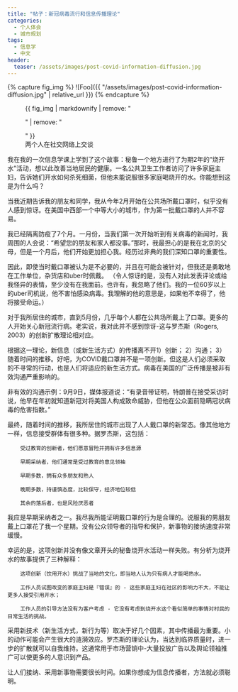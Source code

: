 ```yaml
---
title: "帖子：新冠病毒流行和信息传播理论"
categories:
  - 个人体会
  - 城市规划
tags:
  - 信息学
  - 中文
header:
  teaser: /assets/images/post-covid-information-diffusion.jpg
---
```

{% capture fig_img %}
![Foo]({{ "/assets/images/post-covid-information-diffusion.jpg" | relative_url }})
{% endcapture %}

<figure>
  {{ fig_img | markdownify | remove: "<p>" | remove: "</p>" }}
  <figcaption>两个人在社交网络上交谈</figcaption>
</figure>

我在我的一次信息学课上学到了这个故事：秘鲁一个地方进行了为期2年的“烧开水”活动，想以此改善当地居民的健康。一名公共卫生工作者访问了许多家庭主妇，告诉她们开水如何杀死细菌，但他未能说服很多家庭喝烧开的水。你能想到这是为什么吗？

当我近期告诉我的朋友和同学，我从今年2月开始在公共场所戴口罩时，似乎没有人感到惊讶。在美国中西部一个中等大小的城市，作为第一批戴口罩的人并不容易。

我已经隔离防疫了7个月。一月份，当我们第一次开始听到有关病毒的新闻时，我周围的人会说：“希望您的朋友和家人都没事。”那时，我最担心的是我在北京的父母，但是一个月后，他们开始更加担心我。经历过非典的我们深知口罩的重要性。

因此，即使当时戴口罩被认为是不必要的，并且在可能会被针对，但我还是勇敢地在工作单位，杂货店和uber时佩戴。 （令人惊讶的是，没有人对此发表评论或给我怪异的表情，至少没有在我面前。也许有，我忽略了他们。我的一位60岁以上的uber司机说，他不害怕感染病毒。我理解的他的意思是，如果他不幸得了，他将接受命运。）

对于我所居住的城市，直到5月份，几乎每个人都在公共场所戴上了口罩。更多的人开始关心新冠流行病。老实说，我对此并不感到惊讶-这与罗杰斯（Rogers, 2003）的创新扩散理论相对应。

根据这一理论，新信息（或新生活方式）的传播离不开1）创新； 2）沟通； 3）随着时间的推移。好吧，为COVID戴口罩并不是一项创新。但这是人们必须采取的不寻常的行动，也是人们将适应的新生活方式。病毒在美国的广泛传播是被非有效沟通严重影响的。

非有效的沟通示例：9月9日，媒体报道说：“有录音带证明，特朗普在接受采访时说，他早在年初就知道新冠对将美国人构成致命威胁，但他在公众面前隐瞒冠状病毒的危害指数。”

最终，随着时间的推移，我所居住的城市出现了人人戴口罩的新常态。像其他地方一样，信息接受群体有很多种。据罗杰斯，这包括：

        受过教育的创新者，他们愿意冒险并拥有许多信息源

        早期采纳者，他们通常是受过教育的意见领袖

        早期多数，拥有众多朋友和熟人

        晚期多数，持谨慎态度，比较保守，经济地位较低

        其余的落后者，也是风险厌恶者


我应是早期采纳者之一。我尽我所能证明戴口罩的行为是合理的。说服我的男朋友戴上口罩花了我一个星期。没有公众领导者的指导和保护，新事物的接纳速度非常缓慢。

幸运的是，这项创新并没有像文章开头的秘鲁烧开水活动一样失败。有分析为烧开水的故事提供了三种解释：

        这项创新（饮用开水）挑战了当地的文化，即当地人认为只有病人才能喝热水。

        工作人员试图改变的家庭主妇是『错误』的 - 这些家庭主妇在社区的影响力不大，不能让更多人接受引用开水；

        工作人员的引导方法没有为客户考虑 - 它没有考虑到烧开水这个看似简单的事情对村民的日常生活的挑战。

采用新技术（新生活方式，新行为等）取决于好几个因素，其中传播最为重要。小的动作可能会产生很大的涟漪效应。罗杰斯的理论认为，当达到临界质量时，进一步的扩散就可以自我维持。这通常用于市场营销中-大量投放广告以及舆论领袖推广可以使更多的人意识到产品。

让人们接纳、采用新事物需要很长时间。如果你想成为信息传播者，方法就必须聪明。